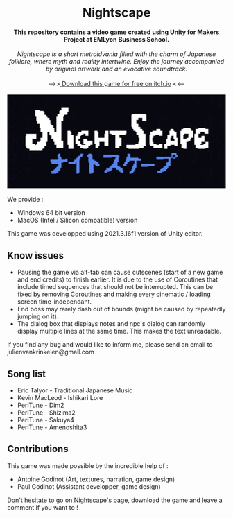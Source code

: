 <h1 align="center"> Nightscape </h1>

<p align="center">
  <b>This repository contains a video game created using Unity for Makers Project at EMLyon Business School.</b>
  <br>
  <br>
  <i>Nightscape is a short metroidvania filled with the charm of Japanese folklore, where myth and reality intertwine. Enjoy the journey accompanied by original artwork and an evocative soundtrack.</i>
  <br>
  <br>
  -->><a href="https://brumestudios.itch.io/nightscape"> Download this game for free on itch.io</a> <<--
                                                                                                      
  <br> 
  <br>
  <img src="https://github.com/julienvankrinkelen/Makers-Project/blob/main/Nightscape%20-%20Maker's%20Project/Assets/Assets%20UI/Start_menu/NS_Readme.jpg"/>                                                                                                
  <br> 
</p>
We provide :
<ul>
 <li>Windows 64 bit version</li>  
 <li>MacOS (Intel / Silicon compatible) version</li>
</ul>
This game was developped using 2021.3.16f1 version of Unity editor.


## Know issues
<ul>
  <li>Pausing the game via alt-tab can cause cutscenes (start of a new game and end credits) to finish earlier. It is due to the use of Coroutines that include timed sequences that should not be interrupted. This can be fixed by removing Coroutines and making every cinematic / loading screen time-independant.</li>
  <li>End boss may rarely dash out of bounds (might be caused by repeatedly jumping on it).</li>
  <li>The dialog box that displays notes and npc's dialog can randomly display multiple lines at the same time. This makes the text unreadable.</li>
</ul>
If you find any bug and would like to inform me, please send an email to julienvankrinkelen@gmail.com


## Song list
<ul>
  <li>Eric Talyor - Traditional Japanese Music</li>
  <li>Kevin MacLeod - Ishikari Lore</li>
  <li>PeriTune - Dim2</li>
  <li>PeriTune - Shizima2</li>
  <li>PeriTune - Sakuya4</li>
  <li>PeriTune - Amenoshita3</li>
</ul>

## Contributions
This game was made possible by the incredible help of :
<ul>
  <li>Antoine Godinot (Art, textures, narration, game design)</li>
  <li>Paul Godinot (Assistant developper, game design)</li>
</ul>

Don't hesitate to go on <a href="https://brumestudios.itch.io/nightscape">Nightscape's page</a>, download the game and leave a comment if you want to !

